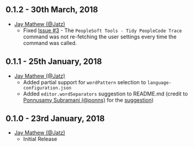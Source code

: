 ## 0.1.2 - 30th March, 2018

* [Jay Mathew (@Jatz)](https://github.com/Jatz)
  * Fixed [Issue #3](https://github.com/Jatz/PeopleSoftTools-vscode/issues/3) - The `PeopleSoft Tools - Tidy PeopleCode Trace` command was not re-fetching the user settings every time the command was called.

## 0.1.1 - 25th January, 2018

* [Jay Mathew (@Jatz)](https://github.com/Jatz)
  * Added partial support for `wordPattern` selection to `language-configuration.json`
  * Added `editor.wordSeparators` suggestion to README.md (credit to [Ponnusamy Subramani (@ponns)](https://github.com/ponns) for the [suggestion](https://github.com/Jatz/PeopleSoftTools-vscode/issues/2))

## 0.1.0 - 23rd January, 2018

* [Jay Mathew (@Jatz)](https://github.com/Jatz)
  * Initial Release
